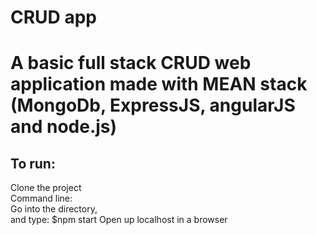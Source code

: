 # CRUD app
# A basic full stack CRUD web application made with MEAN stack (MongoDb, ExpressJS, angularJS and node.js)

## To run:
Clone the project  
Command line:  
Go into the directory,  
and type: $npm start
Open up localhost in a browser
